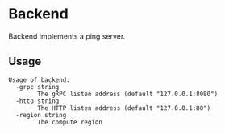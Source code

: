 # Backend

Backend implements a ping server.

## Usage

```
Usage of backend:
  -grpc string
    	The gRPC listen address (default "127.0.0.1:8080")
  -http string
    	The HTTP listen address (default "127.0.0.1:80")
  -region string
    	The compute region
```
